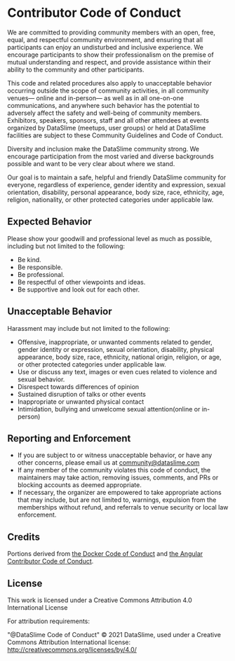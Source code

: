 # Contributor Code of Conduct

We are committed to providing community members with an open, free, equal, and respectful community environment, and ensuring that all participants can enjoy an undisturbed and inclusive experience. We encourage participants to show their professionalism on the premise of mutual understanding and respect, and provide assistance within their ability to the community and other participants.

This code and related procedures also apply to unacceptable behavior occurring outside the scope of community activities, in all community venues— online and in-person— as well as in all one-on-one communications, and anywhere such behavior has the potential to adversely affect the safety and well-being of community members. Exhibitors, speakers, sponsors, staff and all other attendees at events organized by DataSlime (meetups, user groups) or held at DataSlime facilities are subject to these Community Guidelines and Code of Conduct.

Diversity and inclusion make the DataSlime community strong. We encourage participation from the most varied and diverse backgrounds possible and want to be very clear about where we stand.

Our goal is to maintain a safe, helpful and friendly DataSlime community for everyone, regardless of experience, gender identity and expression, sexual orientation, disability, personal appearance, body size, race, ethnicity, age, religion, nationality, or other protected categories under applicable law.

## Expected Behavior

Please show your goodwill and professional level as much as possible, including but not limited to the following:

- Be kind.
- Be responsible.
- Be professional.
- Be respectful of other viewpoints and ideas.
- Be supportive and look out for each other.

## Unacceptable Behavior

Harassment may include but not limited to the following:

- Offensive, inappropriate, or unwanted comments related to gender, gender identity or expression, sexual orientation, disability, physical appearance, body size, race, ethnicity, national origin, religion, or age, or other protected categories under applicable law.
- Use or discuss any text, images or even cues related to violence and sexual behavior.
- Disrespect towards differences of opinion
- Sustained disruption of talks or other events
- Inappropriate or unwanted physical contact
- Intimidation, bullying and unwelcome sexual attention(online or in-person)

## Reporting and Enforcement

- If you are subject to or witness unacceptable behavior, or have any other concerns, please email us at <community@dataslime.com>
- If any member of the community violates this code of conduct, the maintainers may take action, removing issues, comments, and PRs or blocking accounts as deemed appropriate.
- If necessary, the organizer are empowered to take appropriate actions that may include, but are not limited to, warnings, expulsion from the memberships without refund, and referrals to venue security or local law enforcement.

## Credits

Portions derived from [the Docker Code of Conduct](https://github.com/docker/code-of-conduct/) and [the Angular Contributor Code of Conduct](https://github.com/angular/code-of-conduct).

## License

This work is licensed under a Creative Commons Attribution 4.0 International License

For attribution requirements:

"@DataSlime Code of Conduct" © 2021 DataSlime, used under a Creative Commons Attribution International license: http://creativecommons.org/licenses/by/4.0/
